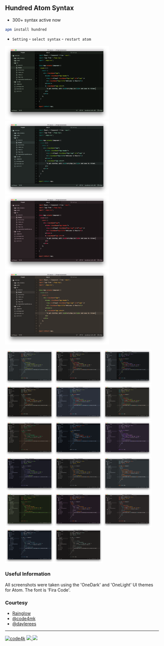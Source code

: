 

## Hundred  Atom Syntax

* 300+ syntax active now 


```bash
apm install hundred
```

* `Setting` - `select syntax` - `restart atom`

<a href="https://raw.githubusercontent.com/rainglow/examples/master/atom/gloom-contrast.png" target="_blank"><img src="https://raw.githubusercontent.com/rainglow/examples/master/atom/gloom-contrast.png" width="340" /></a><a href="https://raw.githubusercontent.com/rainglow/examples/master/atom/kiwi.png" target="_blank"><img src="https://raw.githubusercontent.com/rainglow/examples/master/atom/kiwi.png" width="340" /></a><a href="https://raw.githubusercontent.com/rainglow/examples/master/atom/piggy.png" target="_blank"><img src="https://raw.githubusercontent.com/rainglow/examples/master/atom/piggy.png" width="340" /></a><a href="https://raw.githubusercontent.com/rainglow/examples/master/atom/earthsong.png" target="_blank"><img src="https://raw.githubusercontent.com/rainglow/examples/master/atom/earthsong.png" width="340" /></a>

<a href="https://raw.githubusercontent.com/rainglow/examples/master/atom/tonic.png" target="_blank"><img src="https://raw.githubusercontent.com/rainglow/examples/master/atom/tonic.png" width="160" /></a><a href="https://raw.githubusercontent.com/rainglow/examples/master/atom/solarflare.png" target="_blank"><img src="https://raw.githubusercontent.com/rainglow/examples/master/atom/solarflare.png" width="160" /></a><a href="https://raw.githubusercontent.com/rainglow/examples/master/atom/rainbow.png" target="_blank"><img src="https://raw.githubusercontent.com/rainglow/examples/master/atom/rainbow.png" width="160" /></a><a href="https://raw.githubusercontent.com/rainglow/examples/master/atom/peel.png" target="_blank"><img src="https://raw.githubusercontent.com/rainglow/examples/master/atom/peel.png" width="160" /></a><a href="https://raw.githubusercontent.com/rainglow/examples/master/atom/peacocks-in-space.png" target="_blank"><img src="https://raw.githubusercontent.com/rainglow/examples/master/atom/peacocks-in-space.png" width="160" /></a><a href="https://raw.githubusercontent.com/rainglow/examples/master/atom/peacock.png" target="_blank"><img src="https://raw.githubusercontent.com/rainglow/examples/master/atom/peacock.png" width="160" /></a><a href="https://raw.githubusercontent.com/rainglow/examples/master/atom/mintchoc.png" target="_blank"><img src="https://raw.githubusercontent.com/rainglow/examples/master/atom/mintchoc.png" width="160" /></a><a href="https://raw.githubusercontent.com/rainglow/examples/master/atom/legacy.png" target="_blank"><img src="https://raw.githubusercontent.com/rainglow/examples/master/atom/legacy.png" width="160" /></a><a href="https://raw.githubusercontent.com/rainglow/examples/master/atom/lavender.png" target="_blank"><img src="https://raw.githubusercontent.com/rainglow/examples/master/atom/lavender.png" width="160" /></a><a href="https://raw.githubusercontent.com/rainglow/examples/master/atom/heroku.png" target="_blank"><img src="https://raw.githubusercontent.com/rainglow/examples/master/atom/heroku.png" width="160" /></a><a href="https://raw.githubusercontent.com/rainglow/examples/master/atom/halflife.png" target="_blank"><img src="https://raw.githubusercontent.com/rainglow/examples/master/atom/halflife.png" width="160" /></a><a href="https://raw.githubusercontent.com/rainglow/examples/master/atom/goldfish.png" target="_blank"><img src="https://raw.githubusercontent.com/rainglow/examples/master/atom/goldfish.png" width="160" /></a><a href="https://raw.githubusercontent.com/rainglow/examples/master/atom/glowfish.png" target="_blank"><img src="https://raw.githubusercontent.com/rainglow/examples/master/atom/glowfish.png" width="160" /></a><a href="https://raw.githubusercontent.com/rainglow/examples/master/atom/crisp.png" target="_blank"><img src="https://raw.githubusercontent.com/rainglow/examples/master/atom/crisp.png" width="160" /></a><a href="https://raw.githubusercontent.com/rainglow/examples/master/atom/bold.png" target="_blank"><img src="https://raw.githubusercontent.com/rainglow/examples/master/atom/bold.png" width="160" /></a><a href="https://raw.githubusercontent.com/rainglow/examples/master/atom/azure.png" target="_blank"><img src="https://raw.githubusercontent.com/rainglow/examples/master/atom/azure.png" width="160" /></a><a href="https://raw.githubusercontent.com/rainglow/examples/master/atom/arzstotska.png" target="_blank"><img src="https://raw.githubusercontent.com/rainglow/examples/master/atom/arzstotska.png" width="160" /></a>




### Useful Information

All screenshots were taken using the 'OneDark' and 'OneLight' UI themes for Atom. The font is 'Fira Code'.

### Courtesy
* [Rainglow](https://github.com/rainglow/)
* [@code4mk](https://twitter.com/code4mk)
* [@daylerees](https://twitter.com/daylerees)

---
[![code4k](https://img.shields.io/badge/Powered-By-blue.svg)]() <a href="https://code4mk.org" ><img src="https://img.shields.io/badge/code4mk-.org-red.svg" > <a href="https://twitter.com/code4mk" ><img src="https://img.shields.io/badge/%40-code4mk-brightgreen.svg" >
